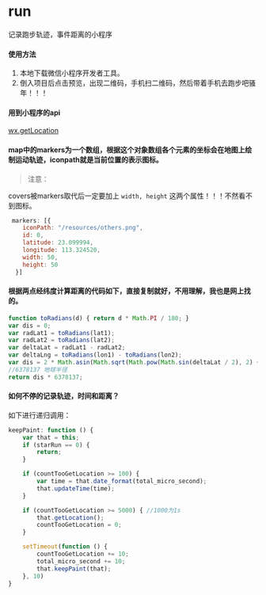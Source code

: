 # run
记录跑步轨迹，事件距离的小程序

#### 使用方法

1. 本地下载微信小程序开发者工具。
2. 倒入项目后点击预览，出现二维码，手机扫二维码，然后带着手机去跑步吧骚年！！！


#### 用到小程序的api

[wx.getLocation](https://developers.weixin.qq.com/miniprogram/dev/api/location.html)

#### map中的markers为一个数组，根据这个对象数组各个元素的坐标会在地图上绘制运动轨迹，iconpath就是当前位置的表示图标。

> 注意：


covers被markers取代后一定要加上 `width, height` 这两个属性！！！不然看不到图标。

```js
 markers: [{
    iconPath: "/resources/others.png",
    id: 0,
    latitude: 23.099994,
    longitude: 113.324520,
    width: 50,
    height: 50
  }]
```

#### 根据两点经纬度计算距离的代码如下，直接复制就好，不用理解，我也是网上找的。

```js
function toRadians(d) { return d * Math.PI / 180; }
var dis = 0;
var radLat1 = toRadians(lat1);
var radLat2 = toRadians(lat2);
var deltaLat = radLat1 - radLat2;
var deltaLng = toRadians(lon1) - toRadians(lon2);
var dis = 2 * Math.asin(Math.sqrt(Math.pow(Math.sin(deltaLat / 2), 2) + Math.cos(radLat1) * Math.cos(radLat2) * Math.pow(Math.sin(deltaLng / 2), 2)));
//6378137 地球半径
return dis * 6378137;
```

#### 如何不停的记录轨迹，时间和距离？

如下进行递归调用：

```js
keepPaint: function () {
    var that = this;
    if (starRun == 0) {
        return;
    }

    if (countTooGetLocation >= 100) {
        var time = that.date_format(total_micro_second);
        that.updateTime(time);
    }

    if (countTooGetLocation >= 5000) { //1000为1s
        that.getLocation();
        countTooGetLocation = 0;
    }

    setTimeout(function () {
        countTooGetLocation += 10;
        total_micro_second += 10;
        that.keepPaint(that);
    }, 10)
}
```
